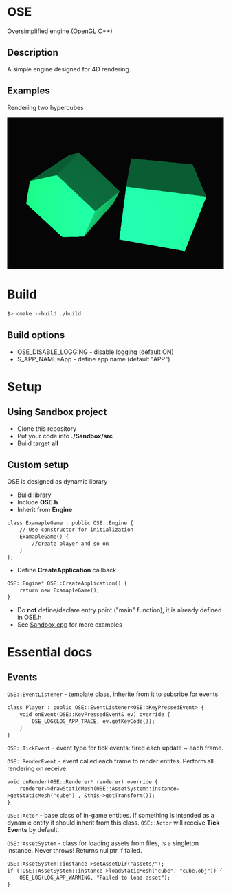 # OSE
Oversimplified engine (OpenGL C++)
## Description
A simple engine designed for 4D rendering.
## Examples
Rendering two hypercubes

![Hypercubes](Screenshot_1.png)
# Build
```bash
$> cmake --build ./build
```
## Build options
- OSE_DISABLE_LOGGING - disable logging (default ON)
- S_APP_NAME=App - define app name (default "APP")
# Setup
## Using Sandbox project
- Clone this repository
- Put your code into __./Sandbox/src__
- Build target **all**
## Custom setup
OSE is designed as dynamic library
- Build library
- Include **OSE.h**
- Inherit from **Engine**
```
class ExamapleGame : public OSE::Engine {
    // Use constructor for initialization
    ExamapleGame() {
        //create player and so on
    }
};
```
- Define **CreateApplication** callback
```
OSE::Engine* OSE::CreateApplication() {
	return new ExamapleGame();
}
```
- Do **not** define/declare entry point ("main" function), it is already defined in OSE.h
- See [Sandbox.cpp](Sandbox/src/Sandbox.cpp) for more examples
# Essential docs
## Events
```OSE::EventListener``` - template class, inherite from it to subsribe for events
```
class Player : public OSE::EventListener<OSE::KeyPressedEvent> {
    void onEvent(OSE::KeyPressedEvent& ev) override {
        OSE_LOG(LOG_APP_TRACE, ev.getKeyCode());
    }
}
```

```OSE::TickEvent``` - event type for tick events: fired each update ~ each frame.

```OSE::RenderEvent``` - event called each frame to render entites. Perform all rendering on receive.
```
void onRender(OSE::Renderer* renderer) override {
    renderer->drawStaticMesh(OSE::AssetSystem::instance->getStaticMesh("cube") , &this->getTransform());
}
```

```OSE::Actor``` - base class of in-game entities. If something is intended as a dynamic entity it should inherit from this class. ```OSE::Actor``` will receive __Tick Events__ by default.

```OSE::AssetSystem``` - class for loading assets from files, is a singleton instance. Never throws! Returns nullptr if failed.
```
OSE::AssetSystem::instance->setAssetDir("assets/");
if (!OSE::AssetSystem::instance->loadStaticMesh("cube", "cube.obj")) {
    OSE_LOG(LOG_APP_WARNING, "Failed to load asset");
}
```
